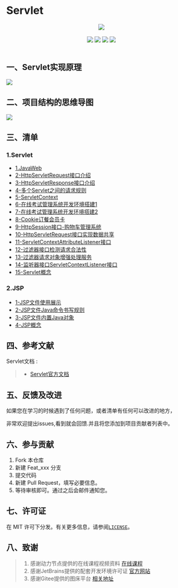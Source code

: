 # Servlet

<center>
<img src="https://gitee.com/YunboCheng/imageBad/raw/master/image/Servlet1.png" >
</center>

<br>

<div align="center">
    <img src="https://img.shields.io/badge/Servlet-容器-mediumslateblue">
    <img src="https://img.shields.io/badge/Tomcat-Http服务器-mediumslateblue">
    <img src="https://img.shields.io/badge/Cookie-识别用户-mediumslateblue">
  <img src="https://visitor-badge.glitch.me/badge?page_id=YunboCheng4379.HTML-CSS-JS-Ajax-jQuery" >
<br>
<br>
</div>

## 一、Servlet实现原理

![](https://gitee.com/YunboCheng/imageBad/raw/master/image/Cookie1.jpg)

## 二、项目结构的思维导图

![](https://gitee.com/YunboCheng/imageBad/raw/master/image/servlet.png)

## 三、清单

### 1.Servlet

-	[1.JavaWeb](./JavaWeb)
-	[2-HttpServletRequest接口介绍](./HttpServletRequest接口介绍)
-	[3-HttpServletResponse接口介绍](./HttpServletResponse接口介绍)
-	[4-多个Servlet之间的请求规则](./多个Servlet之间的请求规则)
-	[5-ServletContext](./ServletContext)
-	[6-在线考试管理系统开发环境搭建1](./在线考试管理系统开发环境搭建)
-	[7-在线考试管理系统开发环境搭建2](./在线考试管理系统开发环境搭建1)
-	[8-Cookie订餐会员卡](./Cookie订餐会员卡)
-	[9-HttpSession接口-购物车管理系统](./HttpSession接口-购物车管理系统)
-	[10-HttpServletRequest接口实现数据共享](./HttpServletRequest接口实现数据共享)
-	[11-ServletContextAttributeListener接口](./ServletContextAttributeListener接口)
-	[12-过滤器接口检测请求合法性](./过滤器接口检测请求合法性)
-	[13-过滤器请求对象增强处理服务](./过滤器请求对象增强处理服务)
-	[14-监听器接口ServletContextListener接口](./监听器接口ServletContextListener接口)
-	[15-Servlet概念](./Servlet概念.md)

### 2.JSP

-	[1-JSP文件使用展示](./JSP文件使用展示)
-	[2-JSP文件Java命令书写规则](./JSP文件Java命令书写规则)
-	[3-JSP文件内置Java对象](./JSP文件内置Java对象)
-	[4-JSP概念](./JSP概念.md)

## 四、参考文献

Servlet文档 :

> - [Servlet官方文档](https://tomcat.apache.org/tomcat-5.5-doc/servletapi/)

## 五、反馈及改进

如果您在学习的时候遇到了任何问题，或者清单有任何可以改进的地方，

非常欢迎提出issues,看到就会回馈.并且将您添加到项目贡献者列表中。

## 六、参与贡献

1. Fork 本仓库
2. 新建 Feat_xxx 分支
3. 提交代码
4. 新建 Pull Request，填写必要信息。
5. 等待审核即可。通过之后会邮件通知您。

## 七、许可证

在 MIT 许可下分发。有关更多信息，请参阅[`LICENSE`](./LICENSE)。

## 八、致谢

>  1. 感谢动力节点提供的在线课程视频资料 [在线课程](https://www.bilibili.com/video/BV1Yz411B7Pk)
>  2. 感谢JetBrains提供的配套开发环境许可证 [官方网站](https://www.jetbrains.com/)
>  3. 感谢Gitee提供的图床平台 [相关地址](https://gitee.com/YunboCheng/imageBad)

